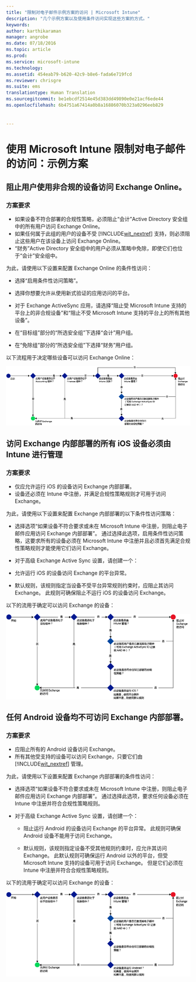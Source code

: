 ```yaml
---
title: "限制对电子邮件示例方案的访问 | Microsoft Intune"
description: "几个示例方案以及使用条件访问实现这些方案的方式。"
keywords: 
author: karthikaraman
manager: angrobe
ms.date: 07/18/2016
ms.topic: article
ms.prod: 
ms.service: microsoft-intune
ms.technology: 
ms.assetid: 454eab79-b620-42c9-b8e6-fada6e719fcd
ms.reviewer: chrisgre
ms.suite: ems
translationtype: Human Translation
ms.sourcegitcommit: be1ebcdf2514e45d383dd49890e0e21acf6ede44
ms.openlocfilehash: 6b4751a67414a0b8a16886070b323a0296eeb829


---
```


# 使用 Microsoft Intune 限制对电子邮件的访问：示例方案

## 阻止用户使用非合规的设备访问 Exchange Online。
### 方案要求
- 如果设备不符合部署的合规性策略，必须阻止“会计”Active Directory 安全组中的所有用户访问 Exchange Online。
- 如果任何属于此组的用户的设备不受 [!INCLUDE[wit_nextref](../includes/wit_nextref_md.md)] 支持，则必须阻止这些用户在该设备上访问 Exchange Online。
- “财务”Active Directory 安全组中的用户必须从策略中免除，即使它们也位于“会计”安全组中。

为此，请使用以下设置来配置 Exchange Online 的条件性访问：

-   选择“启用条件性访问策略”。

- 选择你想要允许从使用新式验证的应用访问的平台。
- 对于 Exchange ActiveSync 应用，请选择“阻止受 Microsoft Intune 支持的平台上的非合规设备”和“阻止不受 Microsoft Intune 支持的平台上的所有其他设备”。
-   在“目标组”部分的“所选安全组”下选择“会计”用户组。

-   在“免除组”部分的“所选安全组”下选择“财务”用户组。


以下流程用于决定哪些设备可以访问 Exchange Online：

![设备访问流程](./media/ConditionalAccess8-5.png)

## 访问 Exchange 内部部署的所有 iOS 设备必须由 Intune 进行管理
### 方案要求
- 仅应允许运行 iOS 的设备访问 Exchange 内部部署。
- 设备还必须在 Intune 中注册，并满足合规性策略规则才可用于访问 Exchange。

为此，请使用以下设置来配置 Exchange 内部部署的以下条件性访问策略：

-   选择选项“如果设备不符合要求或未在 Microsoft Intune 中注册，则阻止电子邮件应用访问 Exchange 内部部署”。 通过选择此选项，启用条件性访问策略，这要求所有的设备必须在 Microsoft Intune 中注册并且必须首先满足合规性策略规则才能使用它们访问 Exchange。

-   对于高级 Exchange Active Sync 设置，请创建一个：

  -   允许运行 iOS 的设备访问 Exchange 的平台异常。   

  -   默认规则，该规则指定当设备不受平台异常规则约束时，应阻止其访问 Exchange。 此规则可确保阻止不运行 iOS 的设备访问 Exchange。

以下的流用于确定可以访问 Exchange 的设备：

![设备访问流程](./media/ConditionalAccess8-3.png)

## 任何 Android 设备均不可访问 Exchange 内部部署。
### 方案要求
- 应阻止所有的 Android 设备访问 Exchange。
- 所有其他受支持的设备可以访问 Exchange，只要它们由 [!INCLUDE[wit_nextref](../includes/wit_nextref_md.md)] 管理。

为此，请使用以下设置来配置 Exchange 内部部署的条件性访问：

-   选择选项“如果设备不符合要求或未在 Microsoft Intune 中注册，则阻止电子邮件应用访问 Exchange 内部部署”。 通过选择此选项，要求任何设备必须在 Intune 中注册并符合合规性策略规则。

- 对于高级 Exchange Active Sync 设置，请创建一个：
  -   阻止运行 Android 的设备访问 Exchange 的平台异常。 此规则可确保 Android 设备不能用于访问 Exchange。

  -   默认规则，该规则指定设备不受其他规则约束时，应允许其访问 Exchange。 此默认规则可确保运行 Android 以外的平台，但受 Microsoft Intune 支持的设备可用于访问 Exchange。 但是它们必须在 Intune 中注册并符合合规性策略规则。

以下的流用于确定可以访问 Exchange 的设备：

![设备访问流程](./media/ConditionalAccess8-4.png)



<!--HONumber=Jul16_HO5-->


